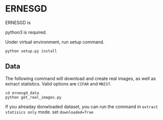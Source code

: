 # ERNESGD
ERNESGD is 

python3 is required.

Under virtual environment, run setup command.

```
python setup.py install
```



## Data
The following command will download and create real images,
as well as extract statistics.
Valid options are ``CIFAR`` and ``MNIST``.

```
cd ernesgd_data
python get_real_images.py
```

If you alreaday donwloaded dataset, you can run the command in ``extract statisics only`` mode.
set ``downloaded=True``


